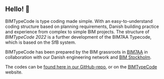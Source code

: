 ## Hello! 👋

BIMTypeCode is type coding made simple. With an easy-to-understand coding structure based on planning requirements, Danish building practice and experience from complex to simple BIM projects. The structure of *BIMTypeCode 2022* is a further development of the BIM7AA Typecode, which is based on the SfB system.

BIMTypeCode has been prepared by the BIM grassroots in [BIM7AA](http://bim7aa.dk) in collaboration with our Danish engineering network and [BIM Stockholm](http://bimstockholm.se).

The codes can be [found here in our GitHub-repo](https://github.com/bimtypecode/bimtypecode), or on the [BIMTypeCode](https://bimtypecode.github.io/da/index.html) website.
